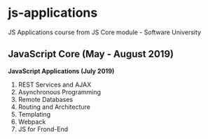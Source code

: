 # js-applications
JS Applications course from JS Core module - Software University

## JavaScript Core (May - August 2019)
**JavaScript Applications (July 2019)**
1. REST Services and AJAX
2. Asynchronous Programming
3. Remote Databases
4. Routing and Architecture
5. Templating
6. Webpack
7. JS for Frond-End
